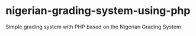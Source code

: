 # nigerian-grading-system-using-php
Simple grading system with PHP based on the Nigerian Grading System
